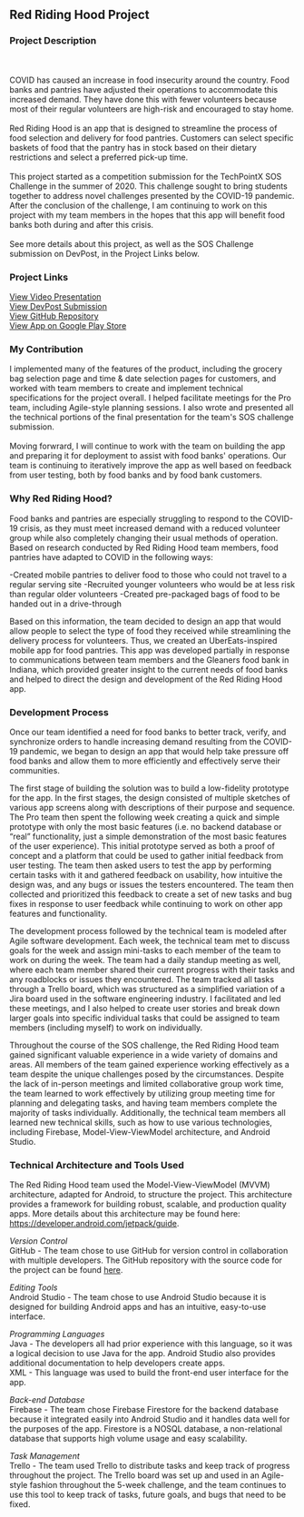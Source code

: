 ## Red Riding Hood Project

### Project Description
<br><br>
COVID has caused an increase in food insecurity around the country. Food banks and pantries have adjusted their operations to accommodate this increased demand. They have done this with fewer volunteers because most of their regular volunteers are high-risk and encouraged to stay home.
<br><br>
Red Riding Hood is an app that is designed to streamline the process of food selection and delivery for food pantries. Customers can select specific baskets of food that the pantry has in stock based on their dietary restrictions and select a preferred pick-up time.
<br><br>
This project started as a competition submission for the TechPointX SOS Challenge in the summer of 2020. This challenge sought to bring students together to address novel challenges presented by the COVID-19 pandemic. After the conclusion of the challenge, I am continuing to work on this project with my team members in the hopes that this app will benefit food banks both during and after this crisis. 
<br><br>
See more details about this project, as well as the SOS Challenge submission on DevPost, in the Project Links below. 

### Project Links
<a href="https://youtu.be/pg4wzs5vt6g">View Video Presentation</a> <br>
<a href="https://devpost.com/software/red-riding-hood-2i47k3">View DevPost Submission</a> <br>
<a href="https://github.com/sodonova/CommunityNonprofit10">View GitHub Repository</a> <br>
<a href="https://play.google.com/store/apps/details?id=com.rrhteam.nonprofitapp&hl=en_US">View App on Google Play Store</a> <br>

### My Contribution

I implemented many of the features of the product, including the grocery bag selection page and time & date selection pages for customers, and worked with team members to create and implement technical specifications for the project overall. I helped facilitate meetings for the Pro team, including Agile-style planning sessions. I also wrote and presented all the technical portions of the final presentation for the team's SOS challenge submission.
<br><br>
Moving forwrard, I will continue to work with the team on building the app and preparing it for deployment to assist with food banks' operations. Our team is continuing to iteratively improve the app as well based on feedback from user testing, both by food banks and by food bank customers.

### Why Red Riding Hood?

Food banks and pantries are especially struggling to respond to the COVID-19 crisis, as they must meet increased demand with a reduced volunteer group while also completely changing their usual methods of operation. Based on research conducted by Red Riding Hood team members, food pantries have adapted to COVID in the following ways:

-Created mobile pantries to deliver food to those who could not travel to a regular serving site
-Recruited younger volunteers who would be at less risk than regular older volunteers
-Created pre-packaged bags of food to be handed out in a drive-through

Based on this information, the team decided to design an app that would allow people to select the type of food they received while streamlining the delivery process for volunteers. Thus, we created an UberEats-inspired mobile app for food pantries. This app was developed partially in response to communications between team members and the Gleaners food bank in Indiana, which provided greater insight to the current needs of food banks and helped to direct the design and development of the Red Riding Hood app.


### Development Process

Once our team identified a need for food banks to better track, verify, and synchronize orders to handle increasing demand resulting from the COVID-19 pandemic, we began to design an app that would help take pressure off food banks and allow them to more efficiently and effectively serve their communities.

The first stage of building the solution was to build a low-fidelity prototype for the app. In the first stages, the design consisted of multiple sketches of various app screens along with descriptions of their purpose and sequence. The Pro team then spent the following week creating a quick and simple prototype with only the most basic features (i.e. no backend database or “real” functionality, just a simple demonstration of the most basic features of the user experience). This initial prototype served as both a proof of concept and a platform that could be used to gather initial feedback from user testing. The team then asked users to test the app by performing certain tasks with it and gathered feedback on usability, how intuitive the design was, and any bugs or issues the testers encountered. The team then collected and prioritized this feedback to create a set of new tasks and bug fixes in response to user feedback while continuing to work on other app features and functionality.

The development process followed by the technical team is modeled after Agile software development. Each week, the technical team met to discuss goals for the week and assign mini-tasks to each member of the team to work on during the week. The team had a daily standup meeting as well, where each team member shared their current progress with their tasks and any roadblocks or issues they encountered. The team tracked all tasks through a Trello board, which was structured as a simplified variation of a Jira board used in the software engineering industry. I facilitated and led these meetings, and I also helped to create user stories and break down larger goals into specific individual tasks that could be assigned to team members (including myself) to work on individually. 

Throughout the course of the SOS challenge, the Red Riding Hood team gained significant valuable experience in a wide variety of domains and areas. All members of the team gained experience working effectively as a team despite the unique challenges posed by the circumstances. Despite the lack of in-person meetings and limited collaborative group work time, the team learned to work effectively by utilizing group meeting time for planning and delegating tasks, and having team members complete the majority of tasks individually. Additionally, the technical team members all learned new technical skills, such as how to use various technologies, including Firebase, Model-View-ViewModel architecture, and Android Studio.

### Technical Architecture and Tools Used

The Red Riding Hood team used the Model-View-ViewModel (MVVM) architecture, adapted for Android, to structure the project. This architecture provides a framework for building robust, scalable, and production quality apps. More details about this architecture may be found here: https://developer.android.com/jetpack/guide.

*Version Control* <br>
GitHub - The team chose to use GitHub for version control in collaboration with multiple developers. The GitHub repository with the source code for the project can be found <a href="https://github.com/sodonova/CommunityNonprofit10">here</a>.

*Editing Tools* <br>
Android Studio - The team chose to use Android Studio because it is designed for building Android apps and has an intuitive, easy-to-use interface. 

*Programming Languages* <br>
Java - The developers all had prior experience with this language, so it was a logical decision to use Java for the app. Android Studio also provides additional documentation to help developers create apps. <br>
XML - This language was used to build the front-end user interface for the app.

*Back-end Database* <br>
Firebase - The team chose Firebase Firestore for the backend database because it integrated easily into Android Studio and it handles data well for the purposes of the app. Firestore is a NOSQL database, a non-relational database that supports high volume usage and easy scalability.

*Task Management* <br>
Trello - The team used Trello to distribute tasks and keep track of progress throughout the project. The Trello board was set up and used in an Agile-style fashion throughout the 5-week challenge, and the team continues to use this tool to keep track of tasks, future goals, and bugs that need to be fixed.
